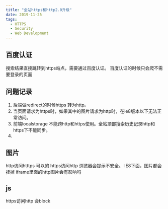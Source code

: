 ```yaml
---
title: "全站https和http2.0升级"
date: 2019-11-25
tags:
  - HTTPS
  - Security
  - Web Development
---
```


## 百度认证

搜索结果直接跳转到https站点，需要通过百度认证。
百度认证的时候只会爬不需要登录的页面

## 问题记录

1. 后端做redirect的时候https 转为http。
2. 当页面请求为https时，如果其中的图片请求为http时，在ie8版本以下无法正常访问。
3. 前端localstorage 不能跨http和https使用。全站顶部搜索历史记录http和https下不能同步。
4.

## 图片

http访问htttps 可以的
https访问http 浏览器会提示不安全。 IE8下面，图片都会挂掉
iframe里面的http图片会有影响吗

## js

https访问http 会block
